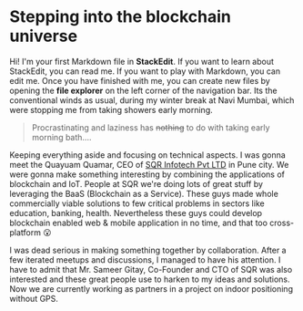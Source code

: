 # Stepping into the blockchain universe

Hi! I'm your first Markdown file in **StackEdit**. If you want to learn about StackEdit, you can read me. If you want to play with Markdown, you can edit me. Once you have finished with me, you can create new files by opening the **file explorer** on the left corner of the navigation bar.
Its the conventional winds as usual, during my winter break at Navi Mumbai, which were stopping me from taking showers early morning. 

> Procrastinating and laziness has ~~nothing~~ to do with taking early morning bath....

Keeping everything aside and focusing on technical aspects. I was gonna meet the Quayuam Quamar, CEO of  [SQR Infotech Pvt LTD](http://sqrinfotech.com) in Pune city. We were gonna make something interesting by combining the applications of blockchain and IoT. People at SQR we're doing lots of great stuff by leveraging the BaaS (Blockchain as a Service). These guys made whole commercially viable solutions to few critical problems in sectors like education, banking, health. Nevertheless these guys could develop blockchain enabled web & mobile application in no time, and that too cross- platform 😮

I was dead serious in making something together by collaboration. After a few iterated meetups and discussions, I managed to have his attention. I have to admit that Mr. Sameer Gitay, Co-Founder and CTO of SQR was also interested and these great people use to harken to my ideas and solutions. Now we are currently working as partners in a project on indoor positioning without GPS.  


